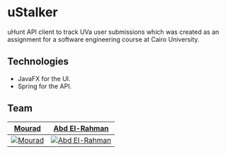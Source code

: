# uStalker

uHunt API client to track UVa user submissions which was created as an assignment for a software engineering course at Cairo University.

## Technologies

- JavaFX for the UI.
- Spring for the API.

## Team


| <a href="https://github.com/elsheraey">**Mourad**</a> | <a href="https://github.com/MasterAbdoTGM50">**Abd El-Rahman**</a> |
| :---: |:---:|
| [![Mourad](https://avatars1.githubusercontent.com/u/22550173?v=3&s=200)](https://github.com/elsheraey) | [![Abd El-Rahman](https://avatars.githubusercontent.com/u/2980253?v=3&s=200)](https://github.com/MasterAbdoTGM50) |
